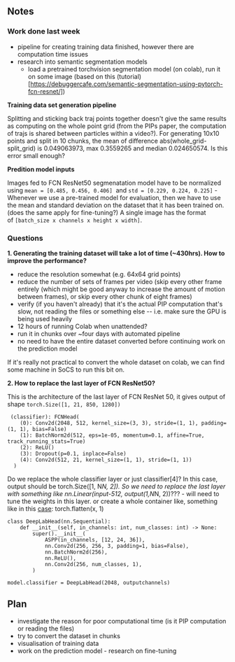 ## Notes ##
### Work done last week
* pipeline for creating training data finished, however there are computation time issues
* research into semantic segmentation models
  * load a pretrained torchvision segmentation model (on colab), run it on some image (based on this (tutorial)[https://debuggercafe.com/semantic-segmentation-using-pytorch-fcn-resnet/])



__Training data set generation pipeline__

Splitting and sticking back traj points together doesn't give the same results as computing on the whole point grid (from the PIPs paper, the computation of trajs is shared between particles within a video?). For generating 10x10 points and split in 10 chunks, the mean of difference abs(whole_grid-split_grid) is 0.049063973, max 0.3559265 and median 0.024650574. Is this error small enough? 

__Predition model inputs__

Images fed to FCN ResNet50 segmenatation model have to be normalized using `mean = [0.485, 0.456, 0.406]`
 and `std = [0.229, 0.224, 0.225]` - Whenever we use a pre-trained model for evaluation, then we have to use the mean and standard deviation on the dataset that it has been trained on. (does the same apply for fine-tuning?) A single image has the format of `[batch_size x channels x height x width]`.
 
 
### Questions

__1. Generating the training dataset will take a lot of time (~430hrs). How to improve the performance?__
* reduce the resolution somewhat (e.g. 64x64 grid points)
* reduce the number of sets of frames per video (skip every other frame entirely (which might be good anyway to increase the amount of motion between frames), or skip every other chunk of eight frames)
* verify (if you haven't already) that it's the actual PIP computation that's slow, not reading the files or something else -- i.e. make sure the GPU is being used heavily
* 12 hours of running Colab when unattended?
* run it in chunks over ~four days with automated pipeline
* no need to have the entire dataset converted before continuing work on the prediction model

If it's really not practical to convert the whole dataset on colab, we can find some machine in SoCS to run this bit on.

__2. How to replace the last layer of FCN ResNet50?__

This is the architecture of the last layer of FCN ResNet 50, it gives output of shape `torch.Size([1, 21, 850, 1280])`
```
 (classifier): FCNHead(
    (0): Conv2d(2048, 512, kernel_size=(3, 3), stride=(1, 1), padding=(1, 1), bias=False)
    (1): BatchNorm2d(512, eps=1e-05, momentum=0.1, affine=True, track_running_stats=True)
    (2): ReLU()
    (3): Dropout(p=0.1, inplace=False)
    (4): Conv2d(512, 21, kernel_size=(1, 1), stride=(1, 1))
  )
```
Do we replace the whole classifier layer or just classifier[4]?
In this case, output should be torch.Size([1, N*N, 2]).
So we need to replace the last layer with something like nn.Linear(input-512, output(1,N*N, 2))??? - will need to tune the weights in this layer.
or create a whole container like, something like in this [case](https://github.com/msminhas93/DeepLabv3FineTuning):
torch.flatten(x, 1)
```
class DeepLabHead(nn.Sequential):
    def __init__(self, in_channels: int, num_classes: int) -> None:
        super().__init__(
            ASPP(in_channels, [12, 24, 36]),
            nn.Conv2d(256, 256, 3, padding=1, bias=False),
            nn.BatchNorm2d(256),
            nn.ReLU(),
            nn.Conv2d(256, num_classes, 1),
        )
        
model.classifier = DeepLabHead(2048, outputchannels)
```

## Plan ##
* investigate the reason for poor computational time (is it PIP computation or reading the files)
* try to convert the dataset in chunks
* visualisation of training data
* work on the prediction model - research on fine-tuning
